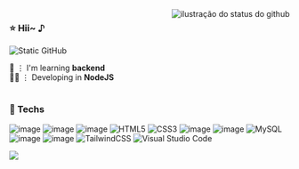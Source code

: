 <img align='right' src="https://github-readme-stats.vercel.app/api?username=akaaarin&show_icons=true&title_color=E78DD8&text_color=E78DD8&icon_color=E78DD8&bg_color=FFF3EB&cache_seconds=2300" alt="ilustração do status do github">

### ⭐ Hii~  ♪

<img src="https://img.shields.io/static/v1?label=Overview&message=Akemi&color=E78DD8&style=for-the-badge&logo=GitHub" alt="Static GitHub">

🌱 ⋮ I'm learning **backend** <br/> 👩‍💻 ⋮ Developing in **NodeJS** 

#
### 💜 Techs
![image](https://img.shields.io/badge/Node.js-43853D?style=for-the-badge&logo=node.js&logoColor=white)
![image](https://img.shields.io/badge/TypeScript-007ACC?style=for-the-badge&logo=typescript&logoColor=white)
![image](https://img.shields.io/badge/JavaScript-323330?style=for-the-badge&logo=javascript&logoColor=F7DF1E)
![HTML5](https://img.shields.io/badge/html5-%23E34F26.svg?style=for-the-badge&logo=html5&logoColor=white)
![CSS3](https://img.shields.io/badge/css3-%231572B6.svg?style=for-the-badge&logo=css3&logoColor=white)
![image](https://img.shields.io/badge/Express.js-404D59?style=for-the-badge)
![image](https://img.shields.io/badge/PostgreSQL-316192?style=for-the-badge&logo=postgresql&logoColor=white)
![MySQL](https://img.shields.io/badge/mysql-%2300f.svg?style=for-the-badge&logo=mysql&logoColor=white)
![image](https://img.shields.io/badge/Git-E34F26?style=for-the-badge&logo=git&logoColor=white)
![image](https://img.shields.io/badge/React-20232A?style=for-the-badge&logo=react&logoColor=61DAFB)
![TailwindCSS](https://img.shields.io/badge/tailwindcss-%2338B2AC.svg?style=for-the-badge&logo=tailwind-css&logoColor=white)
![Visual Studio Code](https://img.shields.io/badge/Visual%20Studio%20Code-0078d7.svg?style=for-the-badge&logo=visual-studio-code&logoColor=white)


<img align='center' src="https://media.tenor.com/ICc4MAfo59wAAAAi/kiana-kiana-wave.gif">
